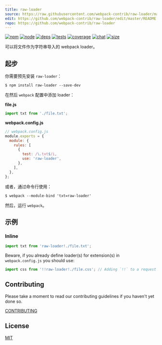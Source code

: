 ```yaml
---
title: raw-loader
source: https://raw.githubusercontent.com/webpack-contrib/raw-loader/master/README.md
edit: https://github.com/webpack-contrib/raw-loader/edit/master/README.md
repo: https://github.com/webpack-contrib/raw-loader
---
```



[![npm][npm]][npm-url]
[![node][node]][node-url]
[![deps][deps]][deps-url]
[![tests][tests]][tests-url]
[![coverage][cover]][cover-url]
[![chat][chat]][chat-url]
[![size][size]][size-url]



可以将文件作为字符串导入的 webpack loader。

## 起步

你需要预先安装 `raw-loader`：

```console
$ npm install raw-loader --save-dev
```

在然后 `webpack` 配置中添加 loader：

**file.js**

```js
import txt from './file.txt';
```

**webpack.config.js**

```js
// webpack.config.js
module.exports = {
  module: {
    rules: [
      {
        test: /\.txt$/i,
        use: 'raw-loader',
      },
    ],
  },
};
```

或者，通过命令行使用：

```console
$ webpack --module-bind 'txt=raw-loader'
```

然后，运行 `webpack`。

## 示例

### Inline

```js
import txt from 'raw-loader!./file.txt';
```

Beware, if you already define loader(s) for extension(s) in `webpack.config.js` you should use:

```js
import css from '!!raw-loader!./file.css'; // Adding `!!` to a request will disable all loaders specified in the configuration
```

## Contributing

Please take a moment to read our contributing guidelines if you haven't yet done so.

[CONTRIBUTING](https://raw.githubusercontent.com/webpack-contrib/raw-loader/master/.github/CONTRIBUTING.md)

## License

[MIT](https://raw.githubusercontent.com/webpack-contrib/raw-loader/master/LICENSE)

[npm]: https://img.shields.io/npm/v/raw-loader.svg
[npm-url]: https://npmjs.com/package/raw-loader
[node]: https://img.shields.io/node/v/raw-loader.svg
[node-url]: https://nodejs.org
[deps]: https://david-dm.org/webpack-contrib/raw-loader.svg
[deps-url]: https://david-dm.org/webpack-contrib/raw-loader
[tests]: https://img.shields.io/circleci/project/github/webpack-contrib/raw-loader.svg
[tests-url]: https://circleci.com/gh/webpack-contrib/raw-loader
[cover]: https://codecov.io/gh/webpack-contrib/raw-loader/branch/master/graph/badge.svg
[cover-url]: https://codecov.io/gh/webpack-contrib/raw-loader
[chat]: https://img.shields.io/badge/gitter-webpack%2Fwebpack-brightgreen.svg
[chat-url]: https://gitter.im/webpack/webpack
[size]: https://packagephobia.now.sh/badge?p=raw-loader
[size-url]: https://packagephobia.now.sh/result?p=raw-loader
